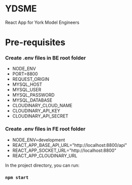 # YDSME

React App for York Model Engineers

# Pre-requisites

### Create .env files in BE root folder

* NODE_ENV
* PORT=8800
* REQUEST_ORIGIN
* MYSQL_HOST
* MYSQL_USER
* MYSQL_PASSWORD
* MYSQL_DATABASE
* CLOUDINARY_CLOUD_NAME
* CLOUDINARY_API_KEY
* CLOUDINARY_API_SECRET

### Create .env files in FE root folder

* NODE_ENV=development
* REACT_APP_BASE_API_URL="http://localhost:8800/api"
* REACT_APP_SOCKET_URL="http://localhost:8800"
* REACT_APP_CLOUDINARY_URL

In the project directory, you can run:

### `npm start`
